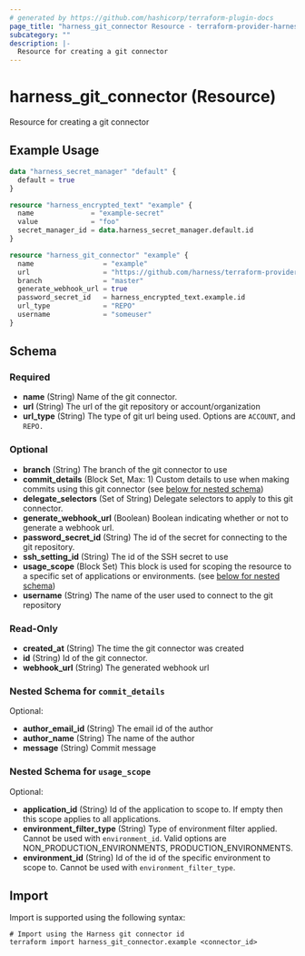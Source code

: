 ```yaml
---
# generated by https://github.com/hashicorp/terraform-plugin-docs
page_title: "harness_git_connector Resource - terraform-provider-harness"
subcategory: ""
description: |-
  Resource for creating a git connector
---
```


# harness_git_connector (Resource)

Resource for creating a git connector

## Example Usage

```terraform
data "harness_secret_manager" "default" {
  default = true
}

resource "harness_encrypted_text" "example" {
  name              = "example-secret"
  value             = "foo"
  secret_manager_id = data.harness_secret_manager.default.id
}

resource "harness_git_connector" "example" {
  name                 = "example"
  url                  = "https://github.com/harness/terraform-provider-harness"
  branch               = "master"
  generate_webhook_url = true
  password_secret_id   = harness_encrypted_text.example.id
  url_type             = "REPO"
  username             = "someuser"
}
```

<!-- schema generated by tfplugindocs -->
## Schema

### Required

- **name** (String) Name of the git connector.
- **url** (String) The url of the git repository or account/organization
- **url_type** (String) The type of git url being used. Options are `ACCOUNT`, and `REPO.`

### Optional

- **branch** (String) The branch of the git connector to use
- **commit_details** (Block Set, Max: 1) Custom details to use when making commits using this git connector (see [below for nested schema](#nestedblock--commit_details))
- **delegate_selectors** (Set of String) Delegate selectors to apply to this git connector.
- **generate_webhook_url** (Boolean) Boolean indicating whether or not to generate a webhook url.
- **password_secret_id** (String) The id of the secret for connecting to the git repository.
- **ssh_setting_id** (String) The id of the SSH secret to use
- **usage_scope** (Block Set) This block is used for scoping the resource to a specific set of applications or environments. (see [below for nested schema](#nestedblock--usage_scope))
- **username** (String) The name of the user used to connect to the git repository

### Read-Only

- **created_at** (String) The time the git connector was created
- **id** (String) Id of the git connector.
- **webhook_url** (String) The generated webhook url

<a id="nestedblock--commit_details"></a>
### Nested Schema for `commit_details`

Optional:

- **author_email_id** (String) The email id of the author
- **author_name** (String) The name of the author
- **message** (String) Commit message


<a id="nestedblock--usage_scope"></a>
### Nested Schema for `usage_scope`

Optional:

- **application_id** (String) Id of the application to scope to. If empty then this scope applies to all applications.
- **environment_filter_type** (String) Type of environment filter applied. Cannot be used with `environment_id`. Valid options are NON_PRODUCTION_ENVIRONMENTS, PRODUCTION_ENVIRONMENTS.
- **environment_id** (String) Id of the id of the specific environment to scope to. Cannot be used with `environment_filter_type`.

## Import

Import is supported using the following syntax:

```shell
# Import using the Harness git connector id
terraform import harness_git_connector.example <connector_id>
```
